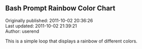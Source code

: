 ## Bash Prompt Rainbow Color Chart   
Originally published: 2011-10-02 20:36:26  
Last updated: 2011-10-02 21:39:21  
Author: userend   
  
This is a simple loop that displays a rainbow of different colors.